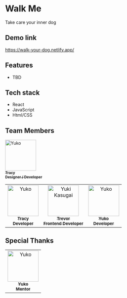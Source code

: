 # Walk Me

Take care your inner dog

## Demo link

https://walk-your-dog.netlify.app/

## Features

- TBD

## Tech stack

- React
- JavaScript
- Html/CSS

## Team Members

<table>
  <tr>
        <a href="https://github.com/JiandingBai">
        <img src="https://avatars.githubusercontent.com/JiandingBai" width="100px;" alt="Yuko" /><br />
        <sub>
          <b>Tracy</b><br />
          <b>Designer / Developer</b>
        </sub>
      </a>
    </td>
   <td align="center">
      <a href="https://github.com/tkozek">
        <img src="https://avatars.githubusercontent.com/tkozek" width="100px;" alt="Yuko" /><br />
        <sub>
          <b>Tracy</b><br />
          <b>Developer</b>
        </sub>
      </a>
    </td>
        <td align="center">
      <a href="https://github.com/tkozek">
        <img src="https://avatars.githubusercontent.com/tkozek" width="100px;" alt="Yuki Kasugai" /><br />
        <sub>
          <b>Trevor</b><br />
          <b>Frontend Developer</b>
        </sub>
      </a>
    </td>
    <td align="center">
      <a href="https://github.com/Lada496">
        <img src="https://avatars.githubusercontent.com/Lada496" width="100px;" alt="Yuko" /><br />
        <sub>
          <b>Yuko</b><br />
          <b>Developer</b>
        </sub>
      </a>
    </td>

  </tr>
</table>

## Special Thanks

<table>
<tr>
 <td align="center">
      <a href="https://github.com/TopazJ">
        <img src="https://avatars.githubusercontent.com/TopazJ" width="100px;" alt="Yuko" /><br />
        <sub>
          <b>Yuko</b><br />
          <b>Mentor</b>
        </sub>
      </a>
    </td>
</tr>
</table>

<br/>

